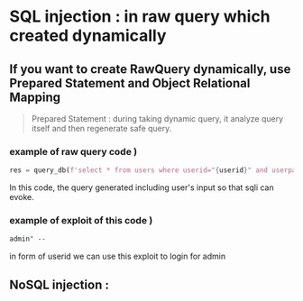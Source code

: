# SQL injection : in raw query which created dynamically

## If you want to create RawQuery dynamically, use Prepared Statement and Object Relational Mapping

> Prepared Statement : during taking dynamic query, it analyze query itself and then regenerate safe query.

### example of raw query code )

```py
res = query_db(f'select * from users where userid="{userid}" and userpassword = "{userpassword}"')
```
In this code, the query generated including user's input so that sqli can evoke.

### example of exploit of this code )
```sql
admin" --
```
in form of userid we can use this exploit to login for admin


## NoSQL injection : 
